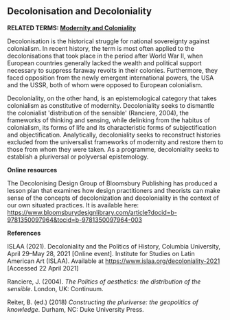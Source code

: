 ## Decolonisation and Decoloniality

**RELATED TERMS: [Modernity and Coloniality](https://github.com/narrative-environments/CourseCompendium/blob/main/Modernity-and-Coloniality.md)**

Decolonisation is the historical struggle for national sovereignty against colonialism. In recent history, the term is most often applied to the decolonisations that took place in the period after World War II, when European countries generally lacked the wealth and political support necessary to suppress faraway revolts in their colonies. Furthermore, they faced opposition from the newly emergent international powers, the USA and the USSR, both of whom were opposed to European colonialism. 

Decoloniality, on the other hand, is an epistemological category that takes colonialism as constitutive of modernity. Decoloniality seeks to dismantle the colonialist 'distribution of the sensible' (Ranciere, 2004), the frameworks of thinking and sensing, while delinking from the habitus of colonialism, its forms of life and its characteristic forms of subjectification and objectification. Analytically, decoloniality seeks to reconstruct histories excluded from the universalist frameworks of modernity and restore them to those from whom they were taken. As a programme, decoloniality seeks to establish a pluriversal or polyversal epistemology.

**Online resources**

The Decolonising Design Group of Bloomsbury Publishing has produced a lesson plan that examines how design practitioners and theorists can make sense of the concepts of decolonization and decoloniality in the context of our own situated practices. It is available here:
https://www.bloomsburydesignlibrary.com/article?docid=b-9781350097964&tocid=b-9781350097964-003

**References**

ISLAA (2021). Decoloniality and the Politics of History, Columbia University, April 29–May 28, 2021 [Online event]. Institute for Studies on Latin American Art (ISLAA). Available at https://www.islaa.org/decoloniality-2021 [Accessed 22 April 2021]

Ranciere, J. (2004). _The Politics of aesthetics: the distribution of the sensible_. London, UK: Continuum.

Reiter, B. (ed.) (2018) _Constructing the pluriverse: the geopolitics of knowledge_. Durham, NC: Duke University Press.
